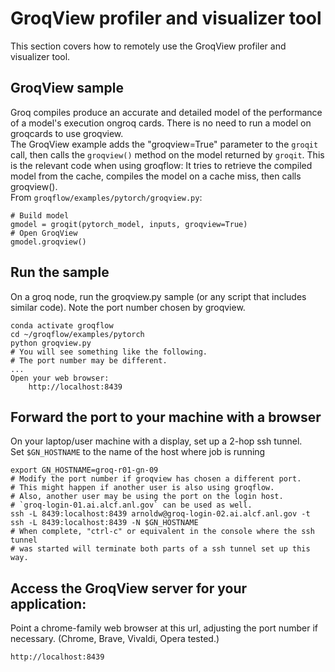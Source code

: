 # GroqView profiler and visualizer tool

This section covers how to remotely use the GroqView profiler and visualizer tool.

## GroqView sample

Groq compiles produce an accurate and detailed model of the performance of a model's execution ongroq cards. There is no need to run a model on groqcards to use groqview.<br>
The GroqView example adds the "groqview=True" parameter to the `groqit` call, then calls the `groqview()` method on the model returned by `groqit`.
This is the relevant code when using groqflow: It tries to retrieve the compiled model from the cache, compiles the model on a cache miss, then calls groqview().<br>
From `groqflow/examples/pytorch/groqview.py`: <br>
```{python}
# Build model
gmodel = groqit(pytorch_model, inputs, groqview=True)
# Open GroqView
gmodel.groqview()
```

## Run the sample
On a groq node, run the groqview.py sample (or any script that includes similar code). Note the port number chosen by groqview.<br>
```console
conda activate groqflow
cd ~/groqflow/examples/pytorch
python groqview.py
# You will see something like the following.
# The port number may be different.
...
Open your web browser:
    http://localhost:8439
```

## Forward the port to your machine with a browser

On your laptop/user machine with a display, set up a 2-hop ssh tunnel.<br>
Set `$GN_HOSTNAME` to the name of the host where job is running<br>
```console
export GN_HOSTNAME=groq-r01-gn-09
# Modify the port number if groqview has chosen a different port.
# This might happen if another user is also using groqflow.
# Also, another user may be using the port on the login host.
# `groq-login-01.ai.alcf.anl.gov` can be used as well.
ssh -L 8439:localhost:8439 arnoldw@groq-login-02.ai.alcf.anl.gov -t ssh -L 8439:localhost:8439 -N $GN_HOSTNAME
# When complete, "ctrl-c" or equivalent in the console where the ssh tunnel
# was started will terminate both parts of a ssh tunnel set up this way.
```

## Access the GroqView server for your application:

Point a chrome-family web browser at this url, adjusting the port number if necessary.
(Chrome, Brave, Vivaldi, Opera tested.)
```console
http://localhost:8439
```
